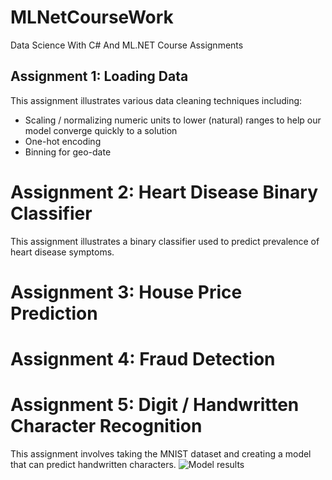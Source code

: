 # MLNetCourseWork
Data Science With C# And ML.NET Course Assignments

## Assignment 1: Loading Data
This assignment illustrates various data cleaning techniques including:
* Scaling / normalizing numeric units to lower (natural) ranges to help our model converge quickly to a solution
* One-hot encoding 
* Binning for geo-date

# Assignment 2: Heart Disease Binary Classifier
This assignment illustrates a binary classifier used to predict prevalence of heart disease symptoms.

# Assignment 3: House Price Prediction

# Assignment 4: Fraud Detection

# Assignment 5: Digit / Handwritten Character Recognition
This assignment involves taking the MNIST dataset and creating a model that can predict handwritten characters. 
![Model results](DigitRecogniton/digit_recognition_results.png)
